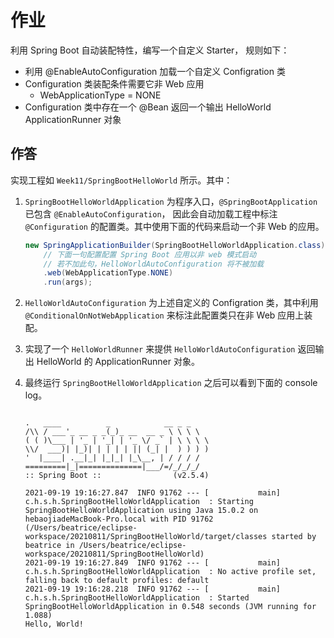 # 作业

利用 Spring Boot 自动装配特性，编写一个自定义 Starter，
规则如下：

* 利用 @EnableAutoConfiguration 加载一个自定义 Configration 类
* Configuration 类装配条件需要它非 Web 应用
  * WebApplicationType = NONE
* Configuration 类中存在一个 @Bean 返回一个输出 HelloWorld ApplicationRunner 对象

## 作答

实现工程如 `Week11/SpringBootHelloWorld` 所示。其中：

1. `SpringBootHelloWorldApplication` 为程序入口，`@SpringBootApplication` 已包含 `@EnableAutoConfiguration`， 因此会自动加载工程中标注 `@Configuration` 的配置类。其中使用下面的代码来启动一个非 Web 的应用。

    ```java
    new SpringApplicationBuilder(SpringBootHelloWorldApplication.class)
        // 下面一句配置配置 Spring Boot 应用以非 web 模式启动
        // 若不加此句，HelloWorldAutoConfiguration 将不被加载
        .web(WebApplicationType.NONE)
        .run(args);
    ```

2. `HelloWorldAutoConfiguration` 为上述自定义的 Configration 类，其中利用 `@ConditionalOnNotWebApplication` 来标注此配置类只在非 Web 应用上装配。

3. 实现了一个 `HelloWorldRunner` 来提供 `HelloWorldAutoConfiguration` 返回输出 HelloWorld 的 ApplicationRunner 对象。

4. 最终运行 `SpringBootHelloWorldApplication` 之后可以看到下面的 console log。

    ```text

    .   ____          _            __ _ _
    /\\ / ___'_ __ _ _(_)_ __  __ _ \ \ \ \
    ( ( )\___ | '_ | '_| | '_ \/ _` | \ \ \ \
    \\/  ___)| |_)| | | | | || (_| |  ) ) ) )
    '  |____| .__|_| |_|_| |_\__, | / / / /
    =========|_|==============|___/=/_/_/_/
    :: Spring Boot ::                (v2.5.4)

    2021-09-19 19:16:27.847  INFO 91762 --- [           main] c.h.s.h.SpringBootHelloWorldApplication  : Starting SpringBootHelloWorldApplication using Java 15.0.2 on hebaojiadeMacBook-Pro.local with PID 91762 (/Users/beatrice/eclipse-workspace/20210811/SpringBootHelloWorld/target/classes started by beatrice in /Users/beatrice/eclipse-workspace/20210811/SpringBootHelloWorld)
    2021-09-19 19:16:27.849  INFO 91762 --- [           main] c.h.s.h.SpringBootHelloWorldApplication  : No active profile set, falling back to default profiles: default
    2021-09-19 19:16:28.218  INFO 91762 --- [           main] c.h.s.h.SpringBootHelloWorldApplication  : Started SpringBootHelloWorldApplication in 0.548 seconds (JVM running for 1.088)
    Hello, World!
    ```
